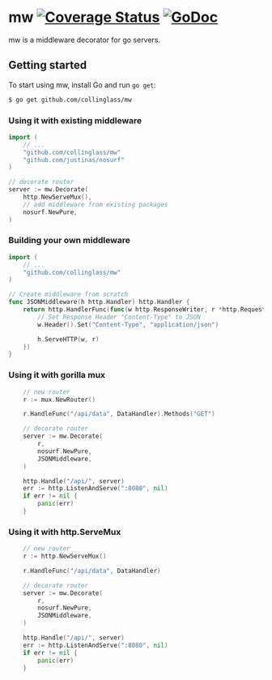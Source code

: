 # mw [![Coverage Status](https://coveralls.io/repos/collinglass/mw/badge.png?branch=master)](https://coveralls.io/r/collinglass/mw?branch=master) [![GoDoc](https://godoc.org/github.com/collinglass/mw?status.png)](https://godoc.org/github.com/collinglass/mw)

mw is a middleware decorator for go servers.

## Getting started

To start using mw, install Go and run `go get`:

```sh
$ go get github.com/collinglass/mw
```

### Using it with existing middleware

``` go
import (
	// ...
	"github.com/collinglass/mw"
	"github.com/justinas/nosurf"
)

// decorate router
server := mw.Decorate(
	http.NewServeMux(),
	// add middleware from existing packages
	nosurf.NewPure,
)
```

### Building your own middleware

``` go
import (
	// ...
	"github.com/collinglass/mw"
)

// Create middleware from scratch
func JSONMiddleware(h http.Handler) http.Handler {
	return http.HandlerFunc(func(w http.ResponseWriter, r *http.Request) {
		// Set Response Header "Content-Type" to JSON
		w.Header().Set("Content-Type", "application/json")

		h.ServeHTTP(w, r)
	})
}
```

### Using it with gorilla mux

``` go
	// new router
	r := mux.NewRouter()

	r.HandleFunc("/api/data", DataHandler).Methods("GET")

	// decorate router
	server := mw.Decorate(
		r,
		nosurf.NewPure,
		JSONMiddleware,
	)

	http.Handle("/api/", server)
	err := http.ListenAndServe(":8080", nil)
	if err != nil {
		panic(err)
	}
```

### Using it with http.ServeMux

``` go
	// new router
	r := http.NewServeMux()

	r.HandleFunc("/api/data", DataHandler)

	// decorate router
	server := mw.Decorate(
		r,
		nosurf.NewPure,
		JSONMiddleware,
	)

	http.Handle("/api/", server)
	err := http.ListenAndServe(":8080", nil)
	if err != nil {
		panic(err)
	}
```

